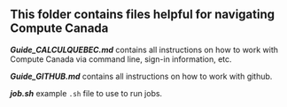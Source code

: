 ## This folder contains files helpful for navigating Compute Canada

***Guide_CALCULQUEBEC.md*** contains all instructions on how to work with Compute Canada via command line, sign-in information, etc. 

***Guide_GITHUB.md*** contains all instructions on how to work with github. 

***job.sh*** example `.sh` file to use to run jobs. 